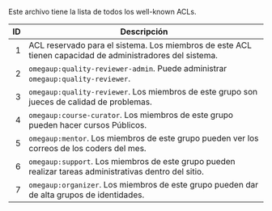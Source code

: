 Este archivo tiene la lista de todos los well-known ACLs.

ID    | Descripción
-----:| ----------------------------------------------
1     | ACL reservado para el sistema. Los miembros de este ACL tienen capacidad de administradores del sistema.
2     | `omegaup:quality-reviewer-admin`. Puede administrar `omegaup:quality-reviewer`.
3     | `omegaup:quality-reviewer`. Los miembros de este grupo son jueces de calidad de problemas.
4     | `omegaup:course-curator`. Los miembros de este grupo pueden hacer cursos Públicos.
5     | `omegaup:mentor`. Los miembros de este grupo pueden ver los correos de los coders del mes.
6     | `omegaup:support`. Los miembros de este grupo pueden realizar tareas administrativas dentro del sitio.
7     | `omegaup:organizer`. Los miembros de este grupo pueden dar de alta grupos de identidades.
